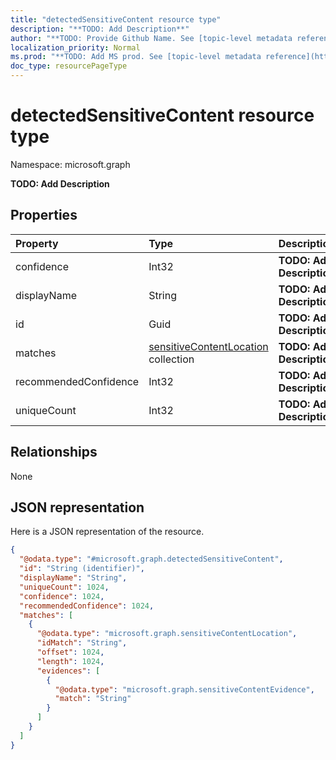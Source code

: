 ```yaml
---
title: "detectedSensitiveContent resource type"
description: "**TODO: Add Description**"
author: "**TODO: Provide Github Name. See [topic-level metadata reference](https://msgo.azurewebsites.net/add/document/guidelines/metadata.html#topic-level-metadata)**"
localization_priority: Normal
ms.prod: "**TODO: Add MS prod. See [topic-level metadata reference](https://msgo.azurewebsites.net/add/document/guidelines/metadata.html#topic-level-metadata)**"
doc_type: resourcePageType
---
```


# detectedSensitiveContent resource type


Namespace: microsoft.graph

**TODO: Add Description**

## Properties
|Property|Type|Description|
|:---|:---|:---|
|confidence|Int32|**TODO: Add Description**|
|displayName|String|**TODO: Add Description**|
|id|Guid|**TODO: Add Description**|
|matches|[sensitiveContentLocation](../resources/sensitivecontentlocation.md) collection|**TODO: Add Description**|
|recommendedConfidence|Int32|**TODO: Add Description**|
|uniqueCount|Int32|**TODO: Add Description**|

## Relationships
None

## JSON representation
Here is a JSON representation of the resource.
<!-- {
  "blockType": "resource",
  "@odata.type": "microsoft.graph.detectedSensitiveContent"
}
-->
``` json
{
  "@odata.type": "#microsoft.graph.detectedSensitiveContent",
  "id": "String (identifier)",
  "displayName": "String",
  "uniqueCount": 1024,
  "confidence": 1024,
  "recommendedConfidence": 1024,
  "matches": [
    {
      "@odata.type": "microsoft.graph.sensitiveContentLocation",
      "idMatch": "String",
      "offset": 1024,
      "length": 1024,
      "evidences": [
        {
          "@odata.type": "microsoft.graph.sensitiveContentEvidence",
          "match": "String"
        }
      ]
    }
  ]
}
```

